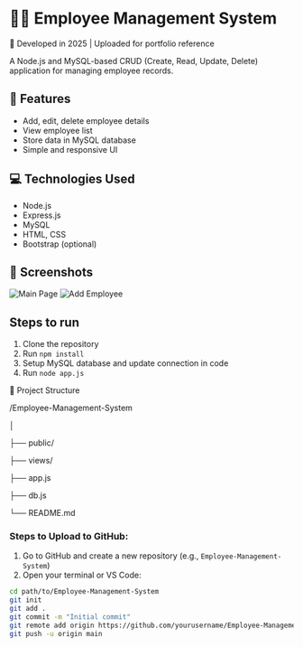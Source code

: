 # 👨‍💼 Employee Management System
📅 Developed in 2025 | Uploaded for portfolio reference

A Node.js and MySQL-based CRUD (Create, Read, Update, Delete) application for managing employee records.

## 🚀 Features

- Add, edit, delete employee details
- View employee list
- Store data in MySQL database
- Simple and responsive UI

## 💻 Technologies Used

- Node.js
- Express.js
- MySQL
- HTML, CSS
- Bootstrap (optional)

## 📸 Screenshots

![Main Page](https://github.com/yourusername/Employee-Management-System/blob/main/screenshots/mainpage.jpg)
![Add Employee](https://github.com/yourusername/Employee-Management-System/blob/main/screenshots/addemployee.jpg)

## Steps to run
1. Clone the repository
2. Run `npm install`
3. Setup MySQL database and update connection in code
4. Run `node app.js`

📁 Project Structure

/Employee-Management-System

│

├── public/

├── views/

├── app.js

├── db.js

└── README.md

###  Steps to Upload to GitHub:
1. Go to GitHub and create a new repository (e.g., `Employee-Management-System`)
2. Open your terminal or VS Code:
```bash
cd path/to/Employee-Management-System
git init
git add .
git commit -m "Initial commit"
git remote add origin https://github.com/yourusername/Employee-Management-System.git
git push -u origin main
